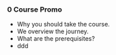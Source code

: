 
### 0 Course Promo ###

+ Why you should take the course.
+ We overview the journey.
+ What are the prerequisites?
+ ddd

